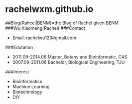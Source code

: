 rachelwxm.github.io
==============
##Blog{Rahcel|BENM}=the Blog of Rachel given BENM
<br>
###Wu Xiaomeng(Rachel)
###Contact
+ Email: rachelwu123#gmail.com

###Edutation
+ 2011.09-2014.06    Master, Botany and Bioinformatic, CAS
+ 2007.09-2011.06    Bachelor, Biological Engineering, TJU    

###Interest
+ Bioinformatics
+ Machine Learning
+ Biotechnology
+ DIY

